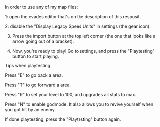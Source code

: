 In order to use any of my map files:

1: open the evades editor that's on the description of this resposit.

2: disable the "Display Legacy Speed Units" in settings (the gear icon).

3. Press the import button at the top left corner (the one that looks like a arrow going out of a bracket).

4. Now, you're ready to play! Go to settings, and press the "Playtesting" button to start playing.


Tips when playtesting:

Press "E" to go back a area.

Press "T" to go forrward a area.

Press "R" to set your level to 100, and upgrades all stats to max.

Press "N" to enable godmode. It also allows you to revive yourself when you got hit by an enemy.

If done playtesting, press the "Playtesting" button again.


